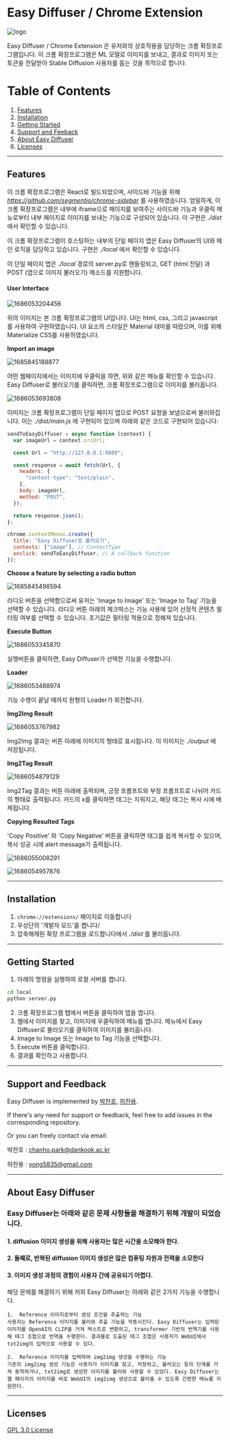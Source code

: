 # Easy Diffuser / Chrome Extension

![logo](https://github.com/Easy-Diffuser/Service/raw/main/imgs/logo.jfif)

Easy Diffuser / Chrome Extension 은 유저와의 상호작용을 담당하는 크롬 확장프로그램입니다. 이 크롬 확장프로그램은 ML 모델로 이미지를 보내고, 결과로 이미지 또는 토큰을 전달받아 Stable Diffusion 사용자를 돕는 것을 목적으로 합니다.

# Table of Contents

1. [Features](#features)
2. [Installation](#installation)
3. [Getting Started](#getting-started)
4. [Support and Feeback](#support-and-feedback)
5. [About Easy Diffuser](#about-easy-diffuser)
6. [Licenses](#licensed)

---

## Features

이 크롬 확장프로그램은 React로 빌드되었으며, 사이드바 기능을 위해 *https://github.com/segmentio/chrome-sidebar* 를 사용하였습니다. 엄밀하게, 이 크롬 확장프로그램은 내부에 iframe으로 페이지를 보여주는 사이드바 기능과 우클릭 메뉴로부터 내부 페이지로 이미지를 보내는 기능으로 구성되어 있습니다. 이 구현은 _./dist_ 에서 확인할 수 있습니다.

이 크롬 확장프로그램이 호스팅하는 내부의 단일 페이지 앱은 Easy Diffuser의 UI와 메인 로직을 담당하고 있습니다. 구현은 _./local_ 에서 확인할 수 있습니다.

이 단일 페이지 앱은 _./local_ 경로의 server.py로 핸들링되고, GET (html 전달) 과 POST (앱으로 이미지 불러오기) 메소드를 지원합니다.

#### User Interface

![1686053204456](image/README/1686053204456.png)

위의 이미지는 본 크롬 확장프로그램의 UI입니다. UI는 html, css, 그리고 javascript를 사용하여 구현하였습니다. UI 요소의 스타일은 Material 테마를 따랐으며, 이를 위해 Materialize CSS를 사용하였습니다.

**Import an image**

![1685845188877](image/README/1685845188877.png)

어떤 웹페이지에서는 이미지에 우클릭을 하면, 위와 같은 메뉴를 확인할 수 있습니다. Easy Diffuser로 불러오기를 클릭하면, 크롬 확장프로그램으로 이미지를 불러옵니다.

![1686053693808](image/README/1686053693808.png)

이미지는 크롬 확장프로그램이 단일 페이지 앱으로 POST 요청을 보냄으로써 불러와집니다. 이는 _./dist/main.js_ 에 구현되어 있으며 아래와 같은 코드로 구현되어 있습니다:

```javascript
sendToEasyDiffuser = async function (context) {
  var imageUrl = context.srcUrl;

  const Url = "http://127.0.0.1:9889";

  const response = await fetch(Url, {
    headers: {
      "content-type": "text/plain",
    },
    body: imageUrl,
    method: "POST",
  });

  return response.json();
};

chrome.contextMenus.create({
  title: "Easy Diffuser로 불러오기",
  contexts: ["image"], // ContextType
  onclick: sendToEasyDiffuser, // A callback function
});
```

**Choose a feature by selecting a radio button**

![1685845498594](image/README/1685845498594.png)

라디오 버튼을 선택함으로써 유저는 'Image to Image' 또는 'Image to Tag' 기능을 선택할 수 있습니다. 라디오 버튼 아래의 체크박스는 기능 사용에 있어 선정적 콘텐츠 필터링 여부를 선택할 수 있습니다. 초기값은 필터링 적용으로 정해져 있습니다.

**Execute Button**

![1686053345870](image/README/1686053345870.png)

실행버튼을 클릭하면, Easy Diffuser가 선택한 기능을 수행합니다.

**Loader**

![1686053488974](image/README/1686053488974.png)

기능 수행이 끝날 때까지 원형의 Loader가 회전합니다.

**Img2Img Result**

![1686053767982](image/README/1686053767982.png)

Img2Img 결과는 버튼 아래에 이미지의 형태로 표시됩니다. 이 이미지는 _./output_ 에 저장됩니다.

**Img2Tag Result**

![1686054879129](image/README/1686054879129.png)

Img2Tag 결과는 버튼 아래에 출력되며, 긍정 프롬프트와 부정 프롬프트로 나뉘어 카드의 형태로 출력됩니다. 카드의 x를 클릭하면 태그는 지워지고, 해당 태그는 복사 시에 배제됩니다.

**Copying Resulted Tags**

'Copy Positive' 와 'Copy Negative' 버튼을 클릭하면 태그를 쉽게 복사할 수 있으며, 복사 성공 시에 alert message가 출력됩니다.

![1686055008291](image/README/1686055008291.png)

![1686054957876](image/README/1686054957876.png)

---

## Installation

1. `chrome://extensions/` 페이지로 이동합니다
2. 우상단의 '개발자 모드'를 켭니다/
3. 압축해제된 확장 프로그램을 로드합니다에서 _./dist_ 를 불러옵니다.

---

## Getting Started

1. 아래의 명령을 실행하여 로컬 서버를 켭니다.

```bash
cd local
python server.py
```

2. 크롬 확장프로그램 탭에서 버튼을 클릭하여 앱을 엽니다.
3. 웹에서 이미지를 찾고, 이미지에 우클릭하여 메뉴를 엽니다. 메뉴에서 Easy Diffuser로 불러오기를 클릭하여 이미지를 불러옵니다.
4. Image to Image 또는 Image to Tag 기능을 선택합니다.
5. Execute 버튼을 클릭합니다.
6. 결과를 확인하고 사용합니다.

---

## Support and Feedback

Easy Diffuser is implemented by [박찬호](https://github.com/charlieppark), [허찬용](https://github.com/H-ChanY).

If there's any need for support or feedback, feel free to add issues in the corresponding repository.

Or you can freely contact via email:

박찬호 : chanho.park@dankook.ac.kr

허찬용 : yong5835@gmail.com

---

## About Easy Diffuser

### Easy Diffuser는 아래와 같은 문제 사항들을 해결하기 위해 개발이 되었습니다.

#### 1. diffusion 이미지 생성을 위해 사용자는 많은 시간을 소모해야 한다.

#### 2. 둘째로, 반복된 diffusion 이미지 생성은 많은 컴퓨팅 자원과 전력을 소모한다

#### 3. 이미지 생성 과정의 경험이 사용자 간에 공유되기 어렵다.

해당 문제를 해결하기 위해 저희 Easy Diffuser는 아래와 같은 2가지 기능을 수행합니다.

    1.	Reference 이미지로부터 생성 조건을 추출하는 기능
    사용자는 Reference 이미지를 불러와 추출 기능을 작동시킨다. Easy Diffuser는 입력된 이미지를 OpenAI의 CLIP을 거쳐 텍스트로 변환하고, transformer 기반의 번역기를 사용해 태그 조합으로 번역을 수행한다. 결과물로 도출된 태그 조합은 사용자가 WebUI에서 txt2img의 입력으로 사용할 수 있다.

    2.	Reference 이미지를 입력하여 img2img 생성을 수행하는 기능
    기존의 img2img 생성 기능은 사용자가 이미지를 찾고, 저장하고, 불러오는 등의 단계를 거쳐 동작하거나, txt2img로 생성한 이미지를 불러와 사용할 수 있었다. Easy Diffuser는 웹 페이지의 이미지를 바로 WebUI의 img2img 생성으로 불러올 수 있도록 간편한 메뉴를 지원한다.

---

## Licenses

[GPL 3.0 License](./LICENSE)
